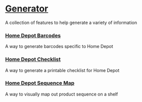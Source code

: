 # [Generator](https://geier0x413.github.io/Generator)
A collection of features to help generate a variety of information

### [Home Depot Barcodes](https://geier0x413.github.io/Generator/Home_Depot/Barcodes)
A way to generate barcodes specific to Home Depot

### [Home Depot Checklist](https://geier0x413.github.io/Generator/Home_Depot/Checklist)
A way to generate a printable checklist for Home Depot

### [Home Depot Sequence Map](https://geier0x413.github.io/Generator/Home_Depot/Sequence_Map)
A way to visually map out product sequence on a shelf